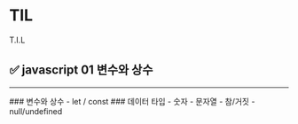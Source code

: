 # TIL
T.I.L
## ✅ javascript 01 변수와 상수
<hr>
### 변수와 상수
- let / const
### 데이터 타입
- 숫자
- 문자열
- 참/거짓
- null/undefined
<a href="https://velog.io/@hongduhyeon/javascript-1.-%EB%B3%80%EC%88%98"></a>
